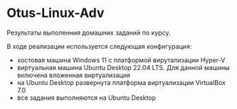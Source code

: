 # Otus-Linux-Adv
Результаты выполенния домашних заданий по курсу.

В ходе реализации используется следующая конфигурация:
  - хостовая машина Windows 11 с платформой вирутализации Hyper-V
  - виртуальная машина Ubuntu Desktop 22.04 LTS. Для данной машины включена вложенная виртуализация
  - на Ubuntu Desktop развернута платформа виртуализации VirtualBox 7.0
  - все задания выполняются на Ubuntu Desktop
